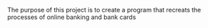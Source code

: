 The purpose of this project is to create a program that recreats the 
processes of online banking and bank cards
